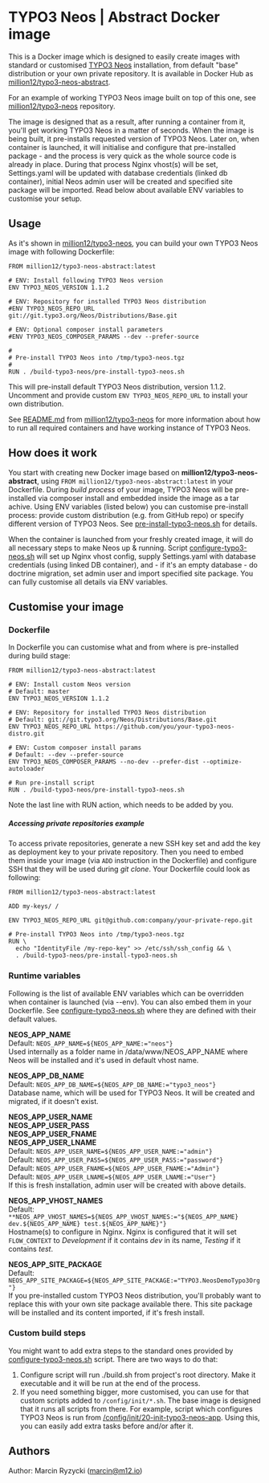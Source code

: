 # TYPO3 Neos | Abstract Docker image

This is a Docker image which is designed to easily create images with standard or customised [TYPO3 Neos](http://neos.typo3.org/) installation, from default "base" distribution or your own private repository. It is available in Docker Hub as [million12/typo3-neos-abstract](https://registry.hub.docker.com/u/million12/typo3-neos-abstract).

For an example of working TYPO3 Neos image built on top of this one, see [million12/typo3-neos](https://registry.hub.docker.com/u/million12/typo3-neos) repository.

The image is designed that as a result, after running a container from it, you'll get working TYPO3 Neos in a matter of seconds. When the image is being built, it pre-installs requested version of TYPO3 Neos. Later on, when container is launched, it will initialise and configure that pre-installed package - and the process is very quick as the whole source code is already in place. During that process Nginx vhost(s) will be set, Settings.yaml will be updated with database credentials (linked db container), initial Neos admin user will be created and specified site package will be imported. Read below about available ENV variables to customise your setup.

## Usage

As it's shown in [million12/typo3-neos](https://github.com/million12/docker-typo3-neos), you can build your own TYPO3 Neos image with following Dockerfile:

```
FROM million12/typo3-neos-abstract:latest

# ENV: Install following TYPO3 Neos version
ENV TYPO3_NEOS_VERSION 1.1.2

# ENV: Repository for installed TYPO3 Neos distribution 
#ENV TYPO3_NEOS_REPO_URL git://git.typo3.org/Neos/Distributions/Base.git

# ENV: Optional composer install parameters
#ENV TYPO3_NEOS_COMPOSER_PARAMS --dev --prefer-source

#
# Pre-install TYPO3 Neos into /tmp/typo3-neos.tgz
#
RUN . /build-typo3-neos/pre-install-typo3-neos.sh
```

This will pre-install default TYPO3 Neos distribution, version 1.1.2. Uncomment and provide custom `ENV TYPO3_NEOS_REPO_URL` to install your own distribution.

See [README.md](https://github.com/million12/docker-typo3-neos/README.md) from [million12/typo3-neos](https://github.com/million12/docker-typo3-neos) for more information about how to run all required containers and have working instance of TYPO3 Neos.


## How does it work

You start with creating new Docker image based on **million12/typo3-neos-abstract**, using `FROM million12/typo3-neos-abstract:latest` in your Dockerfile. During *build process* of your image, TYPO3 Neos will be pre-installed via composer install and embedded inside the image as a tar achive. Using ENV variables (listed below) you can customise pre-install process: provide custom distribution (e.g. from GitHub repo) or specify different version of TYPO3 Neos. See [pre-install-typo3-neos.sh](container-files/build-typo3-neos/pre-install-typo3-neos.sh) for details. 

When the container is launched from your freshly created image, it will do all necessary steps to make Neos up & running. Script [configure-typo3-neos.sh](container-files/build-typo3-neos/configure-typo3-neos.sh) will set up Nginx vhost config, supply Settings.yaml with database credentials (using linked DB container), and - if it's an empty database - do doctrine migration, set admin user and import specified site package. You can fully customise all details via ENV variables.

## Customise your image

### Dockerfile

In Dockerfile you can customise what and from where is pre-installed during build stage:   
```
FROM million12/typo3-neos-abstract:latest

# ENV: Install custom Neos version
# Default: master
ENV TYPO3_NEOS_VERSION 1.1.2

# ENV: Repository for installed TYPO3 Neos distribution
# Default: git://git.typo3.org/Neos/Distributions/Base.git
ENV TYPO3_NEOS_REPO_URL https://github.com/you/your-typo3-neos-distro.git

# ENV: Custom composer install params
# Default: --dev --prefer-source
ENV TYPO3_NEOS_COMPOSER_PARAMS --no-dev --prefer-dist --optimize-autoloader

# Run pre-install script
RUN . /build-typo3-neos/pre-install-typo3-neos.sh
```

Note the last line with RUN action, which needs to be added by you.

##### Accessing private repositories example

To access private repositories, generate a new SSH key set and add the key as deployment key to your private repository. Then you need to embed them inside your image (via `ADD` instruction in the Dockerfile) and configure SSH that they will be used during *git clone*. Your Dockerfile could look as following:
 
```
FROM million12/typo3-neos-abstract:latest

ADD my-keys/ /

ENV TYPO3_NEOS_REPO_URL git@github.com:company/your-private-repo.git

# Pre-install TYPO3 Neos into /tmp/typo3-neos.tgz
RUN \
  echo "IdentityFile /my-repo-key" >> /etc/ssh/ssh_config && \
  . /build-typo3-neos/pre-install-typo3-neos.sh
```

### Runtime variables

Following is the list of available ENV variables which can be overridden when container is launched (via --env). You can also embed them in your Dockerfile. See [configure-typo3-neos.sh](container-files/build-typo3-neos/configure-typo3-neos.sh) where they are defined with their default values. 

**NEOS_APP_NAME**  
Default: `NEOS_APP_NAME=${NEOS_APP_NAME:="neos"}`  
Used internally as a folder name in /data/www/NEOS_APP_NAME where Neos will be installed and it's used in default vhost name.

**NEOS_APP_DB_NAME**  
Default: `NEOS_APP_DB_NAME=${NEOS_APP_DB_NAME:="typo3_neos"}`  
Database name, which will be used for TYPO3 Neos. It will be created and migrated, if it doesn't exist.

**NEOS_APP_USER_NAME**  
**NEOS_APP_USER_PASS**  
**NEOS_APP_USER_FNAME**  
**NEOS_APP_USER_LNAME**  
Default: `NEOS_APP_USER_NAME=${NEOS_APP_USER_NAME:="admin"}`  
Default: `NEOS_APP_USER_PASS=${NEOS_APP_USER_PASS:="password"}`  
Default: `NEOS_APP_USER_FNAME=${NEOS_APP_USER_FNAME:="Admin"}`  
Default: `NEOS_APP_USER_LNAME=${NEOS_APP_USER_LNAME:="User"}`  
If this is fresh installation, admin user will be created with above details.

**NEOS_APP_VHOST_NAMES**  
Default: `**NEOS_APP_VHOST_NAMES=${NEOS_APP_VHOST_NAMES:="${NEOS_APP_NAME} dev.${NEOS_APP_NAME} test.${NEOS_APP_NAME}"}`  
Hostname(s) to configure in Nginx. Nginx is configured that it will set `FLOW_CONTEXT` to *Development* if it contains *dev* in its name, *Testing* if it contains *test*.

**NEOS_APP_SITE_PACKAGE**  
Default: `NEOS_APP_SITE_PACKAGE=${NEOS_APP_SITE_PACKAGE:="TYPO3.NeosDemoTypo3Org"}`  
If you pre-installed custom TYPO3 Neos distribution, you'll probably want to replace this with your own site package available there. This site package will be installed and its content imported, if it's fresh install.

### Custom build steps

You might want to add extra steps to the standard ones provided by [configure-typo3-neos.sh](container-files/build-typo3-neos/configure-typo3-neos.sh) script. There are two ways to do that:

1. Configure script will run ./build.sh from project's root directory. Make it executable and it will be run at the end of the process.
2. If you need something bigger, more customised, you can use for that custom scripts added to `/config/init/*.sh`. The base image is designed that it runs all scripts from there. For example, script which configures TYPO3 Neos is run from [/config/init/20-init-typo3-neos-app](config/init/20-init-typo3-neos-app). Using this, you can easily add extra tasks before and/or after it.


## Authors

Author: Marcin Ryzycki (<marcin@m12.io>)  
